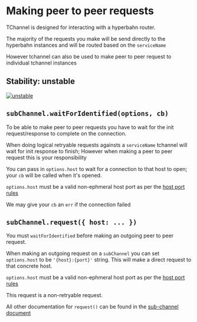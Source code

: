 # Making peer to peer requests

TChannel is designed for interacting with a hyperbahn router.

The majority of the requests you make will be send directly
to the hyperbahn instances and will be routed based on the
`serviceName`

However tchannel can also be used to make peer to peer request
to individual tchannel instances

## Stability: unstable

[![unstable](http://badges.github.io/stability-badges/dist/unstable.svg)](http://github.com/badges/stability-badges)

## `subChannel.waitForIdentified(options, cb)`

To be able to make peer to peer requests you have to wait for
the init request/response to complete on the connection.

When doing logical retryable requests againsts a `serviceName`
tchannel will wait for init response to finish; However when making
a peer to peer request this is your responsibility

You can pass in `options.host` to wait for a connection to that
host to open; your `cb` will be called when it's opened.

`options.host` must be a valid non-ephmeral host port as per the
[host port rules](./host-port.md)

We may give your `cb` an `err` if the connection failed

## `subChannel.request({ host: ... })`

You must `waitForIdentified` before making an outgoing peer to
peer request.

When making an outgoing request on a `subChannel` you can set
`options.host` to be `'{host}:{port}'` string. This will make
a direct request to that concrete host.

`options.host` must be a valid non-ephmeral host port as per the
[host port rules](./host-port.md)

This request is a non-retryable request.

All other documentation for `request()` can be found in the
[sub-channel document](./sub-channels.md)
